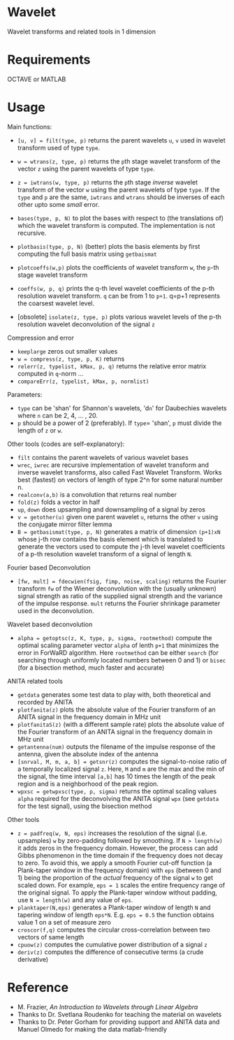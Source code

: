 # Wavelet

Wavelet transforms and related tools in 1 dimension

# Requirements

OCTAVE or MATLAB

# Usage

Main functions:
* `[u, v] = filt(type, p)` returns the parent wavelets `u`, `v` used in wavelet transform used of type `type`.
* `w = wtrans(z, type, p)` returns the `p`th stage wavelet transform of the vector `z` using the parent wavelets of type `type`.
* `z = iwtrans(w, type, p)` returns the `p`th stage _inverse_ wavelet transform of the vector `w` using the parent wavelets of type `type`. If the `type` and `p` are the same, `iwtrans` and `wtrans` should be inverses of each other upto some _small_ error.
* `bases(type, p, N)` to plot the bases with respect to (the translations of) which the wavelet transform is computed. The implementation is not recursive.
* `plotbasis(type, p, N)` (better) plots the basis elements by first computing the full basis matrix using `getbaismat`
* `plotcoeffs(w,p)` plots the coefficients of wavelet transform `w`, the `p`-th stage wavelet transform
* `coeffs(w, p, q)` prints the q-th level wavelet coefficients of the p-th resolution wavelet transform. `q` can be from 1 to `p+1`. q=p+1 represents the coarsest wavelet level.

* [obsolete] `isolate(z, type, p)` plots various wavelet levels of the p-th resolution wavelet deconvolution of the signal `z`

Compression and error
* `keeplarge` zeros out smaller values
* `w = compress(z, type, p, K)` returns 
* `relerr(z, typelist, kMax, p, q)` returns the relative error matrix computed in `q`-norm ...
* `compareErr(z, typelist, kMax, p, normlist)`

Parameters:
* `type` can be 'shan' for Shannon's wavelets, 'd`n`' for Daubechies wavelets where `n` can be 2, 4, ... , 20.
* `p` should be a power of 2 (preferably). If `type`= 'shan', `p` must divide the length of `z` or `w`.

Other tools (codes are self-explanatory):
* `filt` contains the parent wavelets of various wavelet bases
* `wrec`, `iwrec` are recursive implementation of wavelet transform and inverse wavelet transforms, also called Fast Wavelet Transform. Works best (fastest) on vectors of length of type 2^n for some natural number n.
* `realconv(a,b)` is a convolution that returns real number
* `fold(z)` folds a vector in half
* `up`, `down` does upsampling and downsampling of a signal by zeros
* `v = getother(u)` given one parent wavelet `u`, returns the other `v` using the conjugate mirror filter lemma
* `B = getbasismat(type, p, N)` generates a matrix of dimension `(p+1)xN` whose j-th row contains the basis element which is translated to generate the vectors used to compute the j-th level wavelet coefficients of a p-th resolution wavelet transform of a signal of length `N`.


Fourier based Deconvolution
* `[fw, mult] = fdecwien(fsig, fimp, noise, scaling)` returns the Fourier transform `fw` of the Wiener deconvolution with the (usually unknown) signal strength as ratio of the supplied signal strength and the variance of the impulse response. `mult` returns the Fourier shrinkage parameter used in the deconvolution.

Wavelet based deconvolution
* `alpha = getoptsc(z, K, type, p, sigma, rootmethod)` compute the optimal  scaling parameter vector `alpha` of lenth `p+1` that minimizes the error in ForWaRD algorithm. Here `rootmethod` can be either `search` (for searching through uniformly located numbers between 0 and 1) or `bisec` (for a bisection method, much faster and accurate)

ANITA related tools
* `getdata` generates some test data to play with, both theoretical and recorded by ANITA
* `plotfanita(z)` plots the absolute value of the Fourier transform of an ANITA signal in the frequency domain in MHz unit
* `plotfanitaS(z)` (with a different sample rate) plots the absolute value of the Fourier transform of an ANITA signal in the frequency domain in MHz unit
* `getantenna(num)` outputs the filename of the impulse response of the antenna, given the absolute index of the antenna
* `[snrval, M, m, a, b] = getsnr(z)` computes the signal-to-noise ratio of a temporally localized signal `z`. Here, `M` and `m` are the max and the min of the signal, the time interval `[a,b]` has 10 times the length of the peak region and is a neighborhood of the peak region.
* `wpxsc = getwpxsc(type, p, sigma)` returns the optimal scaling values `alpha` required for the deconvolving the ANITA signal `wpx` (see `getdata` for the test signal), using the bisection method 

Other tools
* `z = padfreq(w, N, eps)` increases the resolution of the signal (i.e. upsamples) `w` by zero-padding followed by smoothing. If `N > length(w)` it adds zeros in the frequency domain. However, the process can add Gibbs phenomenon in the time domain if the frequency does not decay to zero. To avoid this, we apply a smooth Fourier cut-off function (a Plank-taper window in the frequency domain) with `eps` (between 0 and 1) being the proportion of the _actual_ frequency of the signal `w` to get scaled down. For example, `eps = 1` scales the entire frequency range of the original signal. 
To apply the Plank-taper window without padding, use `N = length(w)` and any value of `eps`.
* `planktaper(N,eps)` generates a Plank-taper window of length `N` and tapering window of length `eps*N`. E.g. `eps = 0.5` the function obtains value 1 on a set of measure zero
* `croscor(f,q)` computes the circular cross-correlation between two vectors of same length
* `cpuow(z)` computes the cumulative power distribution of a signal `z`
* `deriv(z)` computes the difference of consecutive terms (a crude derivative)


# Reference

* M. Frazier, _An Introduction to Wavelets through Linear Algebra_
* Thanks to Dr. Svetlana Roudenko for teaching the material on wavelets
* Thanks to Dr. Peter Gorham for providing support and ANITA data and Manuel Olmedo for making the data matlab-friendly
